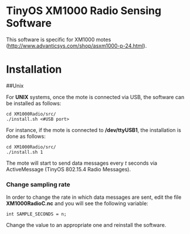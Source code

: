 # TinyOS XM1000 Radio Sensing Software

This software is specific for XM1000 motes (http://www.advanticsys.com/shop/asxm1000-p-24.html).

# Installation
##Unix

For **UNIX** systems, once the mote is connected via USB, the software can be installed as follows:

```
cd XM1000Radio/src/
./install.sh <#USB port>
```
For instance, if the mote is connected to **/dev/ttyUSB1**, the installation is done as follows:

```
cd XM1000Radio/src/
./install.sh 1
```

The mote will start to send data messages every *t* seconds via ActiveMessage (TinyOS 802.15.4 Radio Messages).

### Change sampling rate

In order to change the rate in which data messages are sent, edit the file **XM1000RadioC.nc** and you will see the following variable:

```
int SAMPLE_SECONDS = n;
```

Change the value to an appropriate one and reinstall the software.
